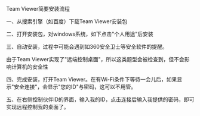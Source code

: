 Team Viewer简要安装流程

一、从搜索引擎（如百度）下载Team Viewer安装包





二、打开安装包，对windows系统，如下点击"个人用途"后安装



三、自动安装，过程中可能会遇到如360安全卫士等安全软件的提醒。

由于Team Viewer实现了"远端控制桌面"，所以这类题型会被检查到，但不会影响计算机的安全性



四、完成安装，打开Team Viewer。在有Wi-Fi条件下等待一会儿后，如果显示"安全连接"，会显示"您的ID"与密码，这可以不用管。



五、在右侧控制伙伴ID的界面，输入我的ID，点击连接后输入我提供的密码，即可实现远程控制我的桌面了。